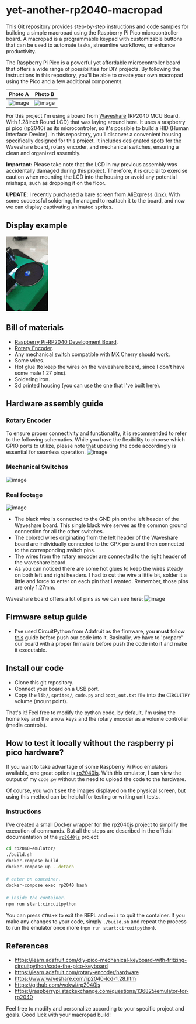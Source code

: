 # yet-another-rp2040-macropad

This Git repository provides step-by-step instructions and code samples for building a simple macropad using the Raspberry Pi Pico microcontroller board. A macropad is a programmable keypad with customizable buttons that can be used to automate tasks, streamline workflows, or enhance productivity.

The Raspberry Pi Pico is a powerful yet affordable microcontroller board that offers a wide range of possibilities for DIY projects. By following the instructions in this repository, you'll be able to create your own macropad using the Pico and a few additional components.

| Photo A                            |  Photo B                            |
| ----------------------------------- | ----------------------------------- |
| ![image](https://github.com/thiagosanches/yet-another-rp2040-macropad/assets/5191469/f7b57aa0-b103-4cf7-b7d5-47833562f37e) | ![image](https://github.com/thiagosanches/yet-another-rp2040-macropad/assets/5191469/4682dc8b-548b-4197-a9b8-ca7d19ab609b) |

For this project I'm using a board from [Waveshare](https://www.waveshare.com/rp2040-lcd-1.28.htm) (RP2040 MCU Board, With 1.28inch Round LCD) that was laying around here. It uses a raspberry pi pico (rp2040) as its microcontroler, so it's possible to build a HID (Human Interface Device). In this repository, you'll discover a convenient housing specifically designed for this project. It includes designated spots for the Waveshare board, rotary encoder, and mechanical switches, ensuring a clean and organized assembly.

**Important:** Please take note that the LCD in my previous assembly was accidentally damaged during this project. Therefore, it is crucial to exercise caution when mounting the LCD into the housing or avoid any potential mishaps, such as dropping it on the floor. 

**UPDATE**: I recently purchased a bare screen from AliExpress ([link](https://www.aliexpress.com/item/1005002525190127.html?spm=a2g0o.order_list.order_list_main.11.5c971802Mmtqq3)). With some successful soldering, I managed to reattach it to the board, and now we can display captivating animated sprites.

## Display example

![](20230722_094031.gif)

## Bill of materials
- [Raspberry Pi-RP2040 Development Board](https://pt.aliexpress.com/item/1005004616586355.html?spm=a2g0o.order_list.order_list_main.21.21efcaa4GvI4NZ&gatewayAdapt=glo2bra).
- [Rotary Encoder](https://pt.aliexpress.com/item/4001112405456.html?spm=a2g0o.order_list.order_list_main.337.56c2caa4j3XZvl&gatewayAdapt=glo2bra).
- Any mechanical [switch](https://pt.aliexpress.com/item/1005004285463567.html?spm=a2g0o.productlist.main.15.7c3823b2lCL06c&algo_pvid=f50a2a66-7073-4be2-a435-df6fec2686b5&algo_exp_id=f50a2a66-7073-4be2-a435-df6fec2686b5-7&pdp_npi=3%40dis%21BRL%2165.37%2132.69%21%21%2112.66%21%21%40212244c416888441242025140d0779%2112000028629113466%21sea%21BR%21172919556&curPageLogUid=xjMCfauOfAiu) compatible with MX Cherry should work.
- Some wires.
- Hot glue (to keep the wires on the waveshare board, since I don't have some male 1.27 pins).
- Soldering iron.
- 3d printed housing  (you can use the one that I've built [here](https://www.tinkercad.com/things/47IuxGAQAh5)).

## Hardware assembly guide

### Rotary Encoder
To ensure proper connectivity and functionality, it is recommended to refer to the following schematics. While you have the flexibility to choose which GPIO ports to utilize, please note that updating the code accordingly is essential for seamless operation.
![image](https://github.com/thiagosanches/yet-another-rp2040-macropad/assets/5191469/e939b195-b1f8-49cc-a5c2-993f597680d0)

### Mechanical Switches
![image](https://github.com/thiagosanches/yet-another-rp2040-macropad/assets/5191469/6970535f-c027-4c64-8933-e0e63ebadb38)


### Real footage

![image](https://github.com/thiagosanches/yet-another-rp2040-macropad/assets/5191469/04d06d68-d482-4c2d-9083-9100d1852387)

- The black wire is connected to the GND pin on the left header of the Waveshare board. This single black wire serves as the common ground connection for all the other switches.
- The colored wires originating from the left header of the Waveshare board are individually connected to the GPX ports and then connected to the corresponding switch pins.
- The wires from the rotary encoder are connected to the right header of the waveshare board.
- As you can noticed there are some hot glues to keep the wires steady on both left and right headers. I had to cut the wire a little bit, solder it a little and force to enter on each pin that I wanted. Remember, those pins are only 1.27mm.

Waveshare board offers a lot of pins as we can see here:
![image](https://github.com/thiagosanches/yet-another-rp2040-macropad/assets/5191469/34edd9b2-64b1-420e-881d-fecc4bb6de79)

## Firmware setup guide
- I've used CircuitPython from Adafruit as the firmware, you **must** follow [this](https://learn.adafruit.com/welcome-to-circuitpython?view=all#download-the-latest-version-2977908) guide before push our code into it. Basically, we have to 'prepare' our board with a proper firmware before push the code into it and make it executable.

## Install our code
- Clone this git repository.
- Connect your board on a USB port.
- Copy the `lib/`, `sprites/`, `code.py` and `boot_out.txt` file into the `CIRCUITPY` volume (mount point).

That's it! Feel free to modify the python code, by default, I'm using the home key and the arrow keys and the rotary encoder as a volume controller (media controls).


## How to test it locally without the raspberry pi pico hardware?

If you want to take advantage of some Raspberry Pi Pico emulators available, one great option is [rp2040js](https://github.com/wokwi/rp2040js). With this emulator, I can view the output of my `code.py` without the need to upload the code to the hardware. 

Of course, you won't see the images displayed on the physical screen, but using this method can be helpful for testing or writing unit tests.

### Instructions

I've created a small Docker wrapper for the rp2040js project to simplify the execution of commands. But all the steps are described in the official documentation of the [`rp2040js`](https://github.com/wokwi/rp2040js) project

```bash
cd rp2040-emulator/
./build.sh
docker-compose build
docker-compose up --detach

# enter on container.
docker-compose exec rp2040 bash

# inside the container.
npm run start:circuitpython
```

You can press `CTRL+X` to exit the REPL and `exit` to quit the container. If you make any changes to your code, simply `./build.sh` and repeat the process to run the emulator once more (`npm run start:circuitpython`).

## References
- https://learn.adafruit.com/diy-pico-mechanical-keyboard-with-fritzing-circuitpython/code-the-pico-keyboard
- https://learn.adafruit.com/rotary-encoder/hardware
- https://www.waveshare.com/rp2040-lcd-1.28.htm
- https://github.com/wokwi/rp2040js
- https://raspberrypi.stackexchange.com/questions/136825/emulator-for-rp2040

Feel free to modify and personalize according to your specific project and goals. Good luck with your macropad build!
